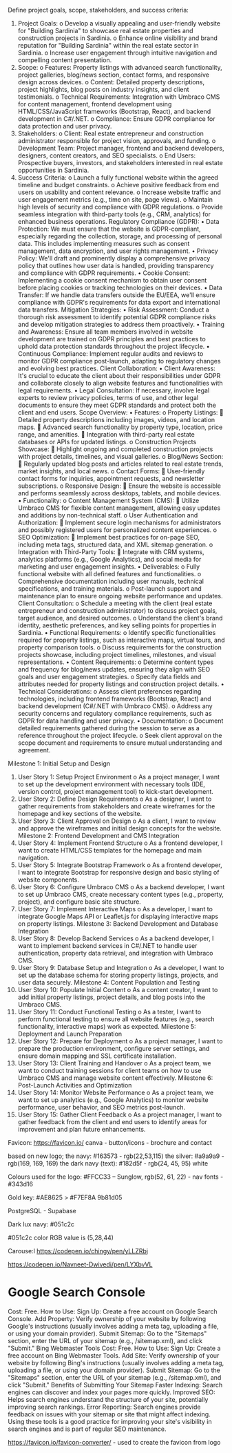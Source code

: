 Define project goals, scope, stakeholders, and success criteria:
1.	Project Goals:
o	Develop a visually appealing and user-friendly website for "Building Sardinia" to showcase real estate properties and construction projects in Sardinia.
o	Enhance online visibility and brand reputation for "Building Sardinia" within the real estate sector in Sardinia.
o	Increase user engagement through intuitive navigation and compelling content presentation.
2.	Scope:
o	Features: Property listings with advanced search functionality, project galleries, blog/news section, contact forms, and responsive design across devices.
o	Content: Detailed property descriptions, project highlights, blog posts on industry insights, and client testimonials.
o	Technical Requirements: Integration with Umbraco CMS for content management, frontend development using HTML/CSS/JavaScript frameworks (Bootstrap, React), and backend development in C#/.NET.
o	Compliance: Ensure GDPR compliance for data protection and user privacy.
3.	Stakeholders:
o	Client: Real estate entrepreneur and construction administrator responsible for project vision, approvals, and funding.
o	Development Team: Project manager, frontend and backend developers, designers, content creators, and SEO specialists.
o	End Users: Prospective buyers, investors, and stakeholders interested in real estate opportunities in Sardinia.
4.	Success Criteria:
o	Launch a fully functional website within the agreed timeline and budget constraints.
o	Achieve positive feedback from end users on usability and content relevance.
o	Increase website traffic and user engagement metrics (e.g., time on site, page views).
o	Maintain high levels of security and compliance with GDPR regulations.
o	Provide seamless integration with third-party tools (e.g., CRM, analytics) for enhanced business operations.
Regulatory Compliance (GDPR):
•	Data Protection: We must ensure that the website is GDPR-compliant, especially regarding the collection, storage, and processing of personal data. This includes implementing measures such as consent management, data encryption, and user rights management.
•	Privacy Policy: We'll draft and prominently display a comprehensive privacy policy that outlines how user data is handled, providing transparency and compliance with GDPR requirements.
•	Cookie Consent: Implementing a cookie consent mechanism to obtain user consent before placing cookies or tracking technologies on their devices.
•	Data Transfer: If we handle data transfers outside the EU/EEA, we'll ensure compliance with GDPR's requirements for data export and international data transfers.
Mitigation Strategies:
•	Risk Assessment: Conduct a thorough risk assessment to identify potential GDPR compliance risks and develop mitigation strategies to address them proactively.
•	Training and Awareness: Ensure all team members involved in website development are trained on GDPR principles and best practices to uphold data protection standards throughout the project lifecycle.
•	Continuous Compliance: Implement regular audits and reviews to monitor GDPR compliance post-launch, adapting to regulatory changes and evolving best practices.
Client Collaboration:
•	Client Awareness: It's crucial to educate the client about their responsibilities under GDPR and collaborate closely to align website features and functionalities with legal requirements.
•	Legal Consultation: If necessary, involve legal experts to review privacy policies, terms of use, and other legal documents to ensure they meet GDPR standards and protect both the client and end users.
Scope Overview:
•	Features:
o	Property Listings:
	Detailed property descriptions including images, videos, and location maps.
	Advanced search functionality by property type, location, price range, and amenities.
	Integration with third-party real estate databases or APIs for updated listings.
o	Construction Projects Showcase:
	Highlight ongoing and completed construction projects with project details, timelines, and visual galleries.
o	Blog/News Section:
	Regularly updated blog posts and articles related to real estate trends, market insights, and local news.
o	Contact Forms:
	User-friendly contact forms for inquiries, appointment requests, and newsletter subscriptions.
o	Responsive Design:
	Ensure the website is accessible and performs seamlessly across desktops, tablets, and mobile devices.
•	Functionality:
o	Content Management System (CMS):
	Utilize Umbraco CMS for flexible content management, allowing easy updates and additions by non-technical staff.
o	User Authentication and Authorization:
	Implement secure login mechanisms for administrators and possibly registered users for personalized content experiences.
o	SEO Optimization:
	Implement best practices for on-page SEO, including meta tags, structured data, and XML sitemap generation.
o	Integration with Third-Party Tools:
	Integrate with CRM systems, analytics platforms (e.g., Google Analytics), and social media for marketing and user engagement insights.
•	Deliverables:
o	Fully functional website with all defined features and functionalities.
o	Comprehensive documentation including user manuals, technical specifications, and training materials.
o	Post-launch support and maintenance plan to ensure ongoing website performance and updates.
Client Consultation:
o	Schedule a meeting with the client (real estate entrepreneur and construction administrator) to discuss project goals, target audience, and desired outcomes.
o	Understand the client's brand identity, aesthetic preferences, and key selling points for properties in Sardinia.
•	Functional Requirements:
o	Identify specific functionalities required for property listings, such as interactive maps, virtual tours, and property comparison tools.
o	Discuss requirements for the construction projects showcase, including project timelines, milestones, and visual representations.
•	Content Requirements:
o	Determine content types and frequency for blog/news updates, ensuring they align with SEO goals and user engagement strategies.
o	Specify data fields and attributes needed for property listings and construction project details.
•	Technical Considerations:
o	Assess client preferences regarding technologies, including frontend frameworks (Bootstrap, React) and backend development (C#/.NET with Umbraco CMS).
o	Address any security concerns and regulatory compliance requirements, such as GDPR for data handling and user privacy.
•	Documentation:
o	Document detailed requirements gathered during the session to serve as a reference throughout the project lifecycle.
o	Seek client approval on the scope document and requirements to ensure mutual understanding and agreement.




















Milestone 1: Initial Setup and Design
1.	User Story 1: Setup Project Environment
o	As a project manager, I want to set up the development environment with necessary tools (IDE, version control, project management tool) to kick-start development.
2.	User Story 2: Define Design Requirements
o	As a designer, I want to gather requirements from stakeholders and create wireframes for the homepage and key sections of the website.
3.	User Story 3: Client Approval on Design
o	As a client, I want to review and approve the wireframes and initial design concepts for the website.
Milestone 2: Frontend Development and CMS Integration
4.	User Story 4: Implement Frontend Structure
o	As a frontend developer, I want to create HTML/CSS templates for the homepage and main navigation.
5.	User Story 5: Integrate Bootstrap Framework
o	As a frontend developer, I want to integrate Bootstrap for responsive design and basic styling of website components.
6.	User Story 6: Configure Umbraco CMS
o	As a backend developer, I want to set up Umbraco CMS, create necessary content types (e.g., property, project), and configure basic site structure.
7.	User Story 7: Implement Interactive Maps
o	As a developer, I want to integrate Google Maps API or Leaflet.js for displaying interactive maps on property listings.
Milestone 3: Backend Development and Database Integration
8.	User Story 8: Develop Backend Services
o	As a backend developer, I want to implement backend services in C#/.NET to handle user authentication, property data retrieval, and integration with Umbraco CMS.
9.	User Story 9: Database Setup and Integration
o	As a developer, I want to set up the database schema for storing property listings, projects, and user data securely.
Milestone 4: Content Population and Testing
10.	User Story 10: Populate Initial Content
o	As a content creator, I want to add initial property listings, project details, and blog posts into the Umbraco CMS.
11.	User Story 11: Conduct Functional Testing
o	As a tester, I want to perform functional testing to ensure all website features (e.g., search functionality, interactive maps) work as expected.
Milestone 5: Deployment and Launch Preparation
12.	User Story 12: Prepare for Deployment
o	As a project manager, I want to prepare the production environment, configure server settings, and ensure domain mapping and SSL certificate installation.
13.	User Story 13: Client Training and Handover
o	As a project team, we want to conduct training sessions for client teams on how to use Umbraco CMS and manage website content effectively.
Milestone 6: Post-Launch Activities and Optimization
14.	User Story 14: Monitor Website Performance
o	As a project team, we want to set up analytics (e.g., Google Analytics) to monitor website performance, user behavior, and SEO metrics post-launch.
15.	User Story 15: Gather Client Feedback
o	As a project manager, I want to gather feedback from the client and end users to identify areas for improvement and plan future enhancements.

Favicon: https://favicon.io/
canva - button/icons - brochure and contact

based on new logo; the navy: #163573 - rgb(22,53,115)
                   the silver: #a9a9a9 - rgb(169, 169, 169)
                   the dark navy (text): #182d5f - rgb(24, 45, 95)
                   white

Colours used for the logo: #FFCC33 – Sunglow, 
rgb(52, 61, 22) - nav fonts - #343d16


Gold key: #AE8625 > #F7EF8A
9b81d05

PostgreSQL - Supabase

Dark lux navy: #051c2c

#051c2c color RGB value is (5,28,44)


 

Carouse:l https://codepen.io/chingy/pen/yLLZRbj

https://codepen.io/Navneet-Dwivedi/pen/LYXbvVL




# Google Search Console
Cost: Free.
How to Use:
Sign Up: Create a free account on Google Search Console.
Add Property: Verify ownership of your website by following Google's instructions (usually involves adding a meta tag, uploading a file, or using your domain provider).
Submit Sitemap: Go to the "Sitemaps" section, enter the URL of your sitemap (e.g., /sitemap.xml), and click "Submit."
Bing Webmaster Tools
Cost: Free.
How to Use:
Sign Up: Create a free account on Bing Webmaster Tools.
Add Site: Verify ownership of your website by following Bing's instructions (usually involves adding a meta tag, uploading a file, or using your domain provider).
Submit Sitemap: Go to the "Sitemaps" section, enter the URL of your sitemap (e.g., /sitemap.xml), and click "Submit."
Benefits of Submitting Your Sitemap
Faster Indexing: Search engines can discover and index your pages more quickly.
Improved SEO: Helps search engines understand the structure of your site, potentially improving search rankings.
Error Reporting: Search engines provide feedback on issues with your sitemap or site that might affect indexing.
Using these tools is a good practice for improving your site's visibility in search engines and is part of regular SEO maintenance.



https://favicon.io/favicon-converter/ - used to create the favicon from logo